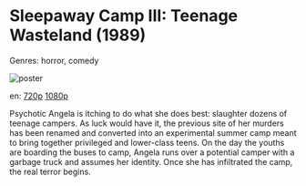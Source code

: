 # Sleepaway Camp III: Teenage Wasteland (1989)

Genres: horror, comedy

![poster](http://image.tmdb.org/t/p/w500/nRJW9YXo3HqPPpa5G6GCxNxbuCo.jpg)

en:
  [720p](magnet:?xt=urn:btih:0E3D84B572197FB7A94AD24EDBC426208CF6C648&tr=udp://glotorrents.pw:6969/announce&tr=udp://tracker.opentrackr.org:1337/announce&tr=udp://torrent.gresille.org:80/announce&tr=udp://tracker.openbittorrent.com:80&tr=udp://tracker.coppersurfer.tk:6969&tr=udp://tracker.leechers-paradise.org:6969&tr=udp://p4p.arenabg.ch:1337&tr=udp://tracker.internetwarriors.net:1337)
  [1080p](magnet:?xt=urn:btih:C16AB212D7804D65BAD0AC48F837A019ECA6D876&tr=udp://glotorrents.pw:6969/announce&tr=udp://tracker.opentrackr.org:1337/announce&tr=udp://torrent.gresille.org:80/announce&tr=udp://tracker.openbittorrent.com:80&tr=udp://tracker.coppersurfer.tk:6969&tr=udp://tracker.leechers-paradise.org:6969&tr=udp://p4p.arenabg.ch:1337&tr=udp://tracker.internetwarriors.net:1337)
  


Psychotic Angela is itching to do what she does best: slaughter dozens of teenage campers. As luck would have it, the previous site of her murders has been renamed and converted into an experimental summer camp meant to bring together privileged and lower-class teens. On the day the youths are boarding the buses to camp, Angela runs over a potential camper with a garbage truck and assumes her identity. Once she has infiltrated the camp, the real terror begins.